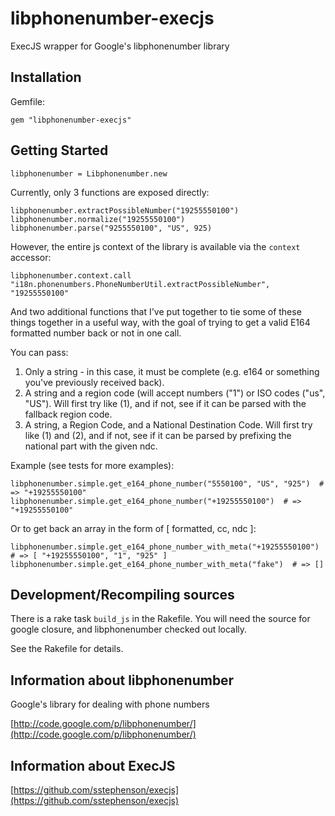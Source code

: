 # libphonenumber-execjs

ExecJS wrapper for Google's libphonenumber library

## Installation

Gemfile:

    gem "libphonenumber-execjs"

## Getting Started

    libphonenumber = Libphonenumber.new

Currently, only 3 functions are exposed directly:

    libphonenumber.extractPossibleNumber("19255550100")
    libphonenumber.normalize("19255550100")
    libphonenumber.parse("9255550100", "US", 925)

However, the entire js context of the library is available via the `context` accessor:
    
    libphonenumber.context.call "i18n.phonenumbers.PhoneNumberUtil.extractPossibleNumber", "19255550100"

And two additional functions that I've put together to tie some of these things together in a useful way,
with the goal of trying to get a valid E164 formatted number back or not in one call.

You can pass:

1. Only a string - in this case, it must be complete (e.g. e164 or something you've previously received back).
2. A string and a region code (will accept numbers ("1") or ISO codes ("us", "US").  Will first try like (1), and if not, see if it can be parsed with the fallback region code.
3. A string, a Region Code, and a National Destination Code.  Will first try like (1) and (2), and if not, see if it can be parsed by prefixing the national part with the given ndc.

Example (see tests for more examples):

    libphonenumber.simple.get_e164_phone_number("5550100", "US", "925")  # => "+19255550100"
    libphonenumber.simple.get_e164_phone_number("+19255550100")  # => "+19255550100"

Or to get back an array in the form of [ formatted, cc, ndc ]:

    libphonenumber.simple.get_e164_phone_number_with_meta("+19255550100")  # => [ "+19255550100", "1", "925" ]
    libphonenumber.simple.get_e164_phone_number_with_meta("fake")  # => []

## Development/Recompiling sources

There is a rake task `build_js` in the Rakefile.  You will need the source for google closure, and libphonenumber checked out locally.

See the Rakefile for details.

## Information about libphonenumber

Google's library for dealing with phone numbers

[http://code.google.com/p/libphonenumber/](http://code.google.com/p/libphonenumber/)

## Information about ExecJS

[https://github.com/sstephenson/execjs](https://github.com/sstephenson/execjs)
